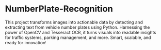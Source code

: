 # NumberPlate-Recognition
This project transforms images into actionable data by detecting and extracting text from vehicle number plates using Python. Harnessing the power of OpenCV and Tesseract OCR, it turns visuals into readable insights for traffic systems, parking management, and more. Smart, scalable, and ready for innovation!
